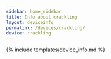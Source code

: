 ```yaml
---
sidebar: home_sidebar
title: Info about crackling
layout: deviceinfo
permalink: /devices/crackling/
device: crackling
---
```

{% include templates/device_info.md %}
